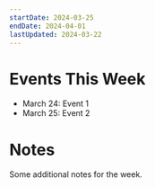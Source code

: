 ```yaml
---
startDate: 2024-03-25
endDate: 2024-04-01
lastUpdated: 2024-03-22
---
```


# Events This Week

- March 24: Event 1
- March 25: Event 2

# Notes

Some additional notes for the week.
